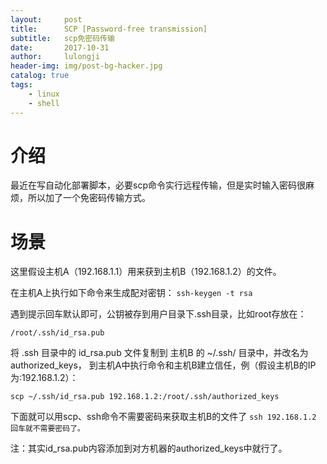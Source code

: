 ```yaml
---
layout:     post
title:      SCP [Password-free transmission]
subtitle:   scp免密码传输
date:       2017-10-31
author:     lulongji
header-img: img/post-bg-hacker.jpg
catalog: true
tags:
    - linux
    - shell
---
```


# 介绍
最近在写自动化部署脚本，必要scp命令实行远程传输，但是实时输入密码很麻烦，所以加了一个免密码传输方式。

# 场景
这里假设主机A（192.168.1.1）用来获到主机B（192.168.1.2）的文件。

在主机A上执行如下命令来生成配对密钥：
`ssh-keygen -t rsa`

遇到提示回车默认即可，公钥被存到用户目录下.ssh目录，比如root存放在：

`/root/.ssh/id_rsa.pub`

将 .ssh 目录中的 id_rsa.pub 文件复制到 主机B 的 ~/.ssh/ 目录中，并改名为 authorized_keys，
到主机A中执行命令和主机B建立信任，例（假设主机B的IP为:192.168.1.2）：

`scp ~/.ssh/id_rsa.pub 192.168.1.2:/root/.ssh/authorized_keys`

下面就可以用scp、ssh命令不需要密码来获取主机B的文件了
`ssh 192.168.1.2 回车就不需要密码了。`

注：其实id_rsa.pub内容添加到对方机器的authorized_keys中就行了。